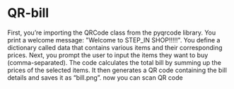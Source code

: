# QR-bill

First, you’re importing the QRCode class from the pyqrcode library.
You print a welcome message: "Welcome to STEP_IN SHOP!!!!!".
You define a dictionary called data that contains various items and their corresponding prices.
Next, you prompt the user to input the items they want to buy (comma-separated).
The code calculates the total bill by summing up the prices of the selected items.
It then generates a QR code containing the bill details and saves it as “bill.png”.
now you can scan QR code
